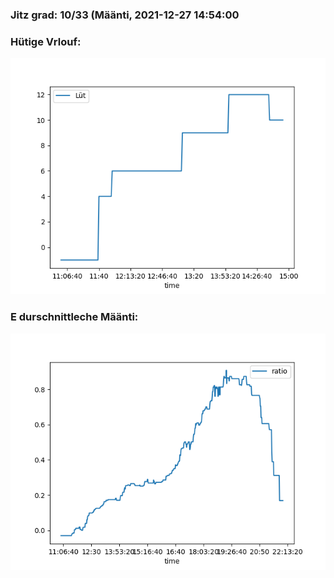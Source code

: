 ### Jitz grad: 10/33 (Määnti, 2021-12-27 14:54:00

### Hütige Vrlouf:
![Graph](Today.png)

### E durschnittleche Määnti:
![Graph](Määnti.png)